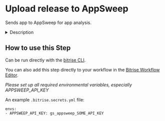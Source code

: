 # Upload release to AppSweep

Sends app to AppSweep for app analysis.

<details>
<summary>Description</summary>

The Step runs Gradle task that uploads an app to AppSweep for security analysis. The step checks first if AppSweep plugin is included in `build.gradle` if not it injects it. Then Gradle task is generating a library mapping file that helps to identify packages in the app - distinguish between user code and libraries. Finaly both builded apk and mapping file are uploaded to AppSweep.

### Configuring the Step 

To use this Step, you need:

* [Gradle Wrapper](https://docs.gradle.org/current/userguide/gradle_wrapper.html) in your project. If it is in root folder, then it will be found automatically. If it is located in different place then please specify it in `GRADLEW_PATH`.
* A Gradle AppSweep plugin. If you have `./app/build.gradle` then the plugin will be injected automatically. Otherwise please add it manually `id "com.guardsquare.appsweep" version "0.1.6"`.
* An `APPSWEEP_API_KEY` must be set, you can generate it in the API Keys section of your project settings.

For the basic configuration:

1. Open the **Config** input group.
1. In the **Should debug version be uploaded** input, you can specify which version of an apk will be uploaded debug or release.
1. If `gradlew` is not in the project's root, set the `gradlew` file path: this is the path where the Gradle Wrapper is located in your project. The path should be relative to the project's root. 
1. If `build.gradle` is not in `./app/build.gradle`, set a path to the `build.gradle` file.
   
### Troubleshooting 

If the step fails because of **Task was not found in root project** it means that the plugin was not injected properly. Then please add in manually and verify if listing all tasks is showing also AppSweep tasks. 

If the step fails with **The gradlew file was not found please provide correct gradlew_path** that means that path to gradlew is not correct. Please remember thet, the path must be relative to the root of the repository and should contain `gradlew` file in the end for example `./dir/gradlew`.

If the step fails with **No API key set. Either set the APPSWEEP_API_KEY environmant variable or apiKey in the appsweep block
** it means that AppSweep API key was not set. 

</details>

## How to use this Step

Can be run directly with the [bitrise CLI](https://github.com/bitrise-io/bitrise).

You can also add this step directly to your workflow in the [Bitrise Workflow Editor](https://devcenter.bitrise.io/steps-and-workflows/steps-and-workflows-index/).

*Please set up all required environmental variables, especially APPSWEEP_API_KEY*

An example `.bitrise.secrets.yml` file:

```
envs:
- APPSWEEP_API_KEY: gs_appsweep_SOME_API_KEY
```


